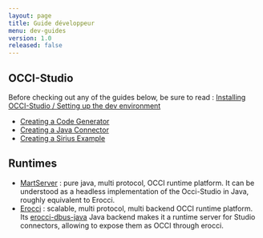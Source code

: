 ```yaml
---
layout: page
title: Guide développeur
menu: dev-guides
version: 1.0
released: false
---
```


## OCCI-Studio

Before checking out any of the guides below, be sure to read : [Installing OCCI-Studio / Setting up the dev environment](studio-setting-up-the-environment.html)

* [Creating a Code Generator](studio-creating-a-code-generator.html)
* [Creating a Java Connector](studio-creating-a-java-connector.html)
* [Creating a Sirius Example](studio-creating-a-sirius-example.html)

## Runtimes

* [MartServer](https://github.com/occiware/MartServer) : pure java, multi protocol, OCCI runtime platform. It can be understood as a headless implementation of the Occi-Studio in Java, roughly equivalent to Erocci.
* [Erocci](http://erocci.ow2.org) : scalable, multi protocol, multi backend OCCI runtime platform. Its [erocci-dbus-java](http://github.com/occiware/erocci-dbus-java) Java backend makes it a runtime server for Studio connectors, allowing to expose them as OCCI through erocci.
